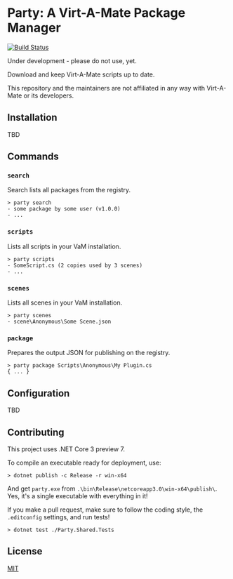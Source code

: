 # Party: A Virt-A-Mate Package Manager

[![Build Status](https://travis-ci.org/vam-community/vam-party.svg?branch=master)](https://travis-ci.org/vam-community/vam-party)

Under development - please do not use, yet.

Download and keep Virt-A-Mate scripts up to date.

This repository and the maintainers are not affiliated in any way with Virt-A-Mate or its developers.

## Installation

TBD

## Commands

### `search`

Search lists all packages from the registry.

    > party search
    - some package by some user (v1.0.0)
    - ...

### `scripts`

Lists all scripts in your VaM installation.

    > party scripts
    - SomeScript.cs (2 copies used by 3 scenes)
    - ...

### `scenes`

Lists all scenes in your VaM installation.

    > party scenes
    - scene\Anonymous\Some Scene.json

### `package`

Prepares the output JSON for publishing on the registry.

    > party package Scripts\Anonymous\My Plugin.cs
    { ... }

## Configuration

TBD

## Contributing

This project uses .NET Core 3 preview 7.

To compile an executable ready for deployment, use:

    > dotnet publish -c Release -r win-x64

And get `party.exe` from `.\bin\Release\netcoreapp3.0\win-x64\publish\`. Yes, it's a single executable with everything in it!

If you make a pull request, make sure to follow the coding style, the `.editconfig` settings, and run tests!

    > dotnet test ./Party.Shared.Tests

## License

[MIT](./LICENSE.md)

